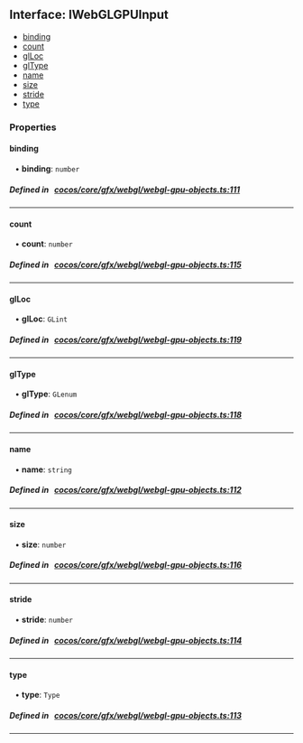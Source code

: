 ## Interface: IWebGLGPUInput

- [binding](#binding)
- [count](#count)
- [glLoc](#glLoc)
- [glType](#glType)
- [name](#name)
- [size](#size)
- [stride](#stride)
- [type](#type)

### Properties

#### binding

<div style="margin-left: 10px;">


• **binding**: ``number``

</div>

##### Defined in &nbsp;   [cocos/core/gfx/webgl/webgl-gpu-objects.ts:111](https://github.com/cocos-creator/engine/blob/c7bf6b8a9/cocos/core/gfx/webgl/webgl-gpu-objects.ts#L111)&nbsp;
___
#### count

<div style="margin-left: 10px;">


• **count**: ``number``

</div>

##### Defined in &nbsp;   [cocos/core/gfx/webgl/webgl-gpu-objects.ts:115](https://github.com/cocos-creator/engine/blob/c7bf6b8a9/cocos/core/gfx/webgl/webgl-gpu-objects.ts#L115)&nbsp;
___
#### glLoc

<div style="margin-left: 10px;">


• **glLoc**: ``GLint``

</div>

##### Defined in &nbsp;   [cocos/core/gfx/webgl/webgl-gpu-objects.ts:119](https://github.com/cocos-creator/engine/blob/c7bf6b8a9/cocos/core/gfx/webgl/webgl-gpu-objects.ts#L119)&nbsp;
___
#### glType

<div style="margin-left: 10px;">


• **glType**: ``GLenum``

</div>

##### Defined in &nbsp;   [cocos/core/gfx/webgl/webgl-gpu-objects.ts:118](https://github.com/cocos-creator/engine/blob/c7bf6b8a9/cocos/core/gfx/webgl/webgl-gpu-objects.ts#L118)&nbsp;
___
#### name

<div style="margin-left: 10px;">


• **name**: ``string``

</div>

##### Defined in &nbsp;   [cocos/core/gfx/webgl/webgl-gpu-objects.ts:112](https://github.com/cocos-creator/engine/blob/c7bf6b8a9/cocos/core/gfx/webgl/webgl-gpu-objects.ts#L112)&nbsp;
___
#### size

<div style="margin-left: 10px;">


• **size**: ``number``

</div>

##### Defined in &nbsp;   [cocos/core/gfx/webgl/webgl-gpu-objects.ts:116](https://github.com/cocos-creator/engine/blob/c7bf6b8a9/cocos/core/gfx/webgl/webgl-gpu-objects.ts#L116)&nbsp;
___
#### stride

<div style="margin-left: 10px;">


• **stride**: ``number``

</div>

##### Defined in &nbsp;   [cocos/core/gfx/webgl/webgl-gpu-objects.ts:114](https://github.com/cocos-creator/engine/blob/c7bf6b8a9/cocos/core/gfx/webgl/webgl-gpu-objects.ts#L114)&nbsp;
___
#### type

<div style="margin-left: 10px;">


• **type**: ``Type``

</div>

##### Defined in &nbsp;   [cocos/core/gfx/webgl/webgl-gpu-objects.ts:113](https://github.com/cocos-creator/engine/blob/c7bf6b8a9/cocos/core/gfx/webgl/webgl-gpu-objects.ts#L113)&nbsp;
___
